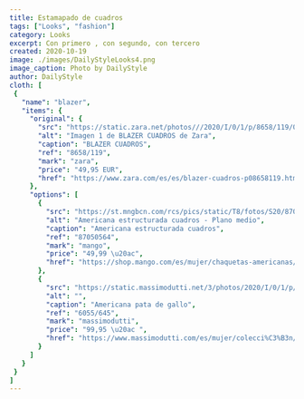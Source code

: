 ```yaml
---
title: Estamapado de cuadros
tags: ["Looks", "fashion"]
category: Looks
excerpt: Con primero , con segundo, con tercero
created: 2020-10-19
image: ./images/DailyStyleLooks4.png
image_caption: Photo by DailyStyle
author: DailyStyle
cloth: [
 {
   "name": "blazer",
   "items": {
     "original": {
       "src": "https://static.zara.net/photos///2020/I/0/1/p/8658/119/050/2/w/721/8658119050_1_1_1.jpg?ts=1601973661221",
       "alt": "Imagen 1 de BLAZER CUADROS de Zara",
       "caption": "BLAZER CUADROS",
       "ref": "8658/119",
       "mark": "zara",
       "price": "49,95 EUR",
       "href": "https://www.zara.com/es/es/blazer-cuadros-p08658119.html?v1=71112441"
     },
     "options": [
       {
         "src": "https://st.mngbcn.com/rcs/pics/static/T8/fotos/S20/87050564_30.jpg?ts=1603449790953&imwidth=640&imdensity=1",
         "alt": "Americana estructurada cuadros - Plano medio",
         "caption": "Americana estructurada cuadros",
         "ref": "87050564",
         "mark": "mango",
         "price": "49,99 \u20ac",
         "href": "https://shop.mango.com/es/mujer/chaquetas-americanas/americana-estructurada-cuadros_87050564.html"
       },
       {
         "src": "https://static.massimodutti.net/3/photos/2020/I/0/1/p/6055/645/600/6055645600_2_6_16.jpg?t=1602769603365&impolicy=massimodutti-itxmedium&imwidth=400",
         "alt": "",
         "caption": "Americana pata de gallo",
         "ref": "6055/645",
         "mark": "massimodutti",
         "price": "99,95 \u20ac ",
         "href": "https://www.massimodutti.com/es/mujer/colecci%C3%B3n/americanas/americana-pata-de-gallo-c1739515p9032127.html?colorId=600&categoryId=1739515"
       }
     ]
   }
 }
]
---
```

